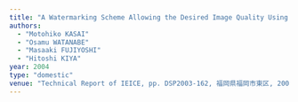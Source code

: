 ```yaml
---
title: "A Watermarking Scheme Allowing the Desired Image Quality Using an Unorthogonal Transformation"
authors:
  - "Motohiko KASAI"
  - "Osamu WATANABE"
  - "Masaaki FUJIYOSHI"
  - "Hitoshi KIYA"
year: 2004
type: "domestic"
venue: "Technical Report of IEICE, pp. DSP2003-162, 福岡県福岡市東区, 2004-01-15."
---
```

